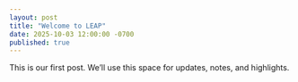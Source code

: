 ```yaml
---
layout: post
title: "Welcome to LEAP"
date: 2025-10-03 12:00:00 -0700
published: true
---
```


This is our first post. We’ll use this space for updates, notes, and highlights.

